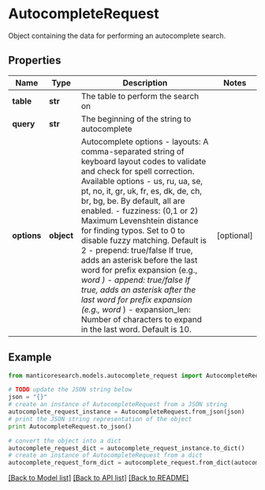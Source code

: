 # AutocompleteRequest

Object containing the data for performing an autocomplete search.

## Properties

Name | Type | Description | Notes
------------ | ------------- | ------------- | -------------
**table** | **str** | The table to perform the search on | 
**query** | **str** | The beginning of the string to autocomplete | 
**options** | **object** | Autocomplete options   - layouts: A comma-separated string of keyboard layout codes to validate and check for spell correction. Available options - us, ru, ua, se, pt, no, it, gr, uk, fr, es, dk, de, ch, br, bg, be. By default, all are enabled.   - fuzziness: (0,1 or 2) Maximum Levenshtein distance for finding typos. Set to 0 to disable fuzzy matching. Default is 2   - prepend: true/false If true, adds an asterisk before the last word for prefix expansion (e.g., *word )   - append:  true/false If true, adds an asterisk after the last word for prefix expansion (e.g., word* )   - expansion_len: Number of characters to expand in the last word. Default is 10.  | [optional] 

## Example

```python
from manticoresearch.models.autocomplete_request import AutocompleteRequest

# TODO update the JSON string below
json = "{}"
# create an instance of AutocompleteRequest from a JSON string
autocomplete_request_instance = AutocompleteRequest.from_json(json)
# print the JSON string representation of the object
print AutocompleteRequest.to_json()

# convert the object into a dict
autocomplete_request_dict = autocomplete_request_instance.to_dict()
# create an instance of AutocompleteRequest from a dict
autocomplete_request_form_dict = autocomplete_request.from_dict(autocomplete_request_dict)
```
[[Back to Model list]](../README.md#documentation-for-models) [[Back to API list]](../README.md#documentation-for-api-endpoints) [[Back to README]](../README.md)


